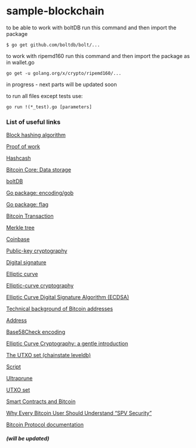 # sample-blockchain


to be able to work with boltDB run this command and then import the package
```
$ go get github.com/boltdb/bolt/...

```
to work with ripemd160 run this command and then import the package as in wallet.go
```
go get -u golang.org/x/crypto/ripemd160/...
```

in progress - next parts will be updated soon


to run all files except tests use:
```
go run !(*_test).go [parameters]
```

### List of useful links 

[Block hashing algorithm](https://en.bitcoin.it/wiki/Block_hashing_algorithm)

[Proof of work](https://en.bitcoin.it/wiki/Proof_of_work)

[Hashcash](https://en.bitcoin.it/wiki/Hashcash)

[Bitcoin Core: Data storage](https://en.bitcoin.it/wiki/Bitcoin_Core_0.11_(ch_2):_Data_Storage)

[boltDB](https://github.com/boltdb/bolt)

[Go package: encoding/gob](https://golang.org/pkg/encoding/gob/)

[Go package: flag](https://golang.org/pkg/flag/)

[Bitcoin Transaction](https://en.bitcoin.it/wiki/Transaction)

[Merkle tree](https://en.bitcoin.it/wiki/Protocol_documentation#Merkle_Trees)

[Coinbase](https://en.bitcoin.it/wiki/Coinbase)

[Public-key cryptography](https://en.wikipedia.org/wiki/Public-key_cryptography)

[Digital signature](https://en.wikipedia.org/wiki/Digital_signature)

[Elliptic curve](https://en.wikipedia.org/wiki/Elliptic_curve)

[Elliptic-curve cryptography](https://en.wikipedia.org/wiki/Elliptic-curve_cryptography)

[Elliptic Curve Digital Signature Algorithm (ECDSA)](https://en.wikipedia.org/wiki/Elliptic_Curve_Digital_Signature_Algorithm)

[Technical background of Bitcoin addresses](https://en.bitcoin.it/wiki/Technical_background_of_version_1_Bitcoin_addresses)

[Address](https://en.bitcoin.it/wiki/Address)

[Base58Check encoding](https://en.bitcoin.it/wiki/Base58Check_encoding)

[Elliptic Curve Cryptography: a gentle introduction](https://andrea.corbellini.name/2015/05/17/elliptic-curve-cryptography-a-gentle-introduction/)


[The UTXO set (chainstate leveldb)](https://en.bitcoin.it/wiki/Bitcoin_Core_0.11_(ch_2):_Data_Storage#The_UTXO_set_.28chainstate_leveldb.29)

[Script](https://en.bitcoin.it/wiki/Script)

[Ultraprune](https://github.com/sipa/bitcoin/commit/450cbb0944cd20a06ce806e6679a1f4c83c50db2)

[UTXO set](https://statoshi.info/dashboard/db/unspent-transaction-output-set)

[Smart Contracts and Bitcoin](https://medium.com/@maraoz/smart-contracts-and-bitcoin-a5d61011d9b1)

[Why Every Bitcoin User Should Understand “SPV Security”](https://medium.com/@jonaldfyookball/why-every-bitcoin-user-should-understand-spv-security-520d1d45e0b9)

[Bitcoin Protocol documentation](https://en.bitcoin.it/wiki/Protocol_documentation)




##### (will be updated)
